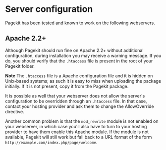 # Server configuration
<p class="uk-article-lead">Pagekit has been tested and known to work on the following webservers.</p>

## Apache 2.2+
Although Pagekit should run fine on Apache 2.2+ without additional configuration, during installation you may receive a warning message. If you do, you should verify that the `.htaccess` file is present in the root of your Pagekit folder.

**Note** The `.htaccess` file is a Apache configuration file and it is hidden on Unix-based systems; as such it is easy to miss when uploading the package initially. If it is not present, copy it from the Pagekit package.

It is possible as well that your webserver does not allow the server's configuration to be overridden through an `.htaccess` file. In that case, contact your hosting provider and ask them to change the AllowOverride directive.

Another common problem is that the `mod_rewrite` module is not enabled on your webserver, in which case you'll also have to turn to your hosting provider to have them enable this Apache module. If the module is not available, Pagekit will still work but fall back to a URL format of the form `http://example.com/index.php/page/welcome`.
